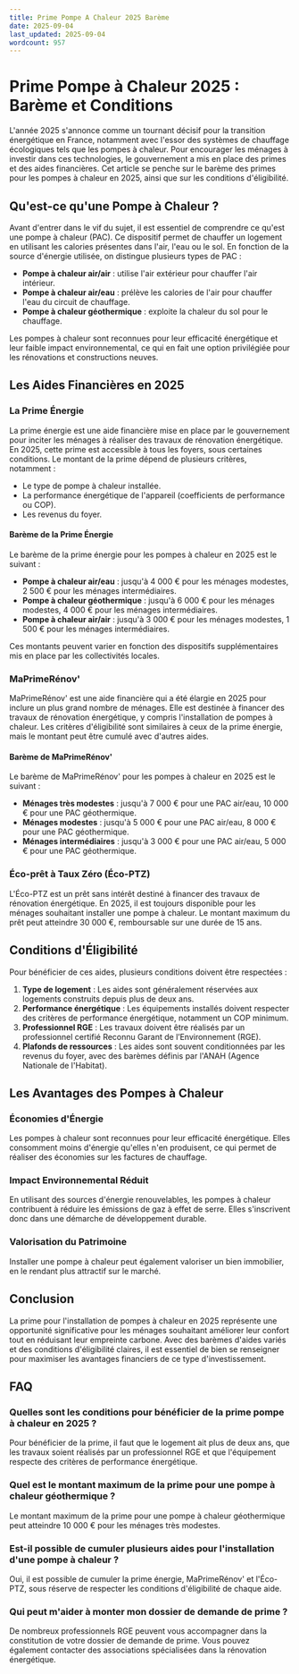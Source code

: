 ```yaml
---
title: Prime Pompe A Chaleur 2025 Barème
date: 2025-09-04
last_updated: 2025-09-04
wordcount: 957
---
```


# Prime Pompe à Chaleur 2025 : Barème et Conditions

L'année 2025 s'annonce comme un tournant décisif pour la transition énergétique en France, notamment avec l'essor des systèmes de chauffage écologiques tels que les pompes à chaleur. Pour encourager les ménages à investir dans ces technologies, le gouvernement a mis en place des primes et des aides financières. Cet article se penche sur le barème des primes pour les pompes à chaleur en 2025, ainsi que sur les conditions d'éligibilité.

## Qu'est-ce qu'une Pompe à Chaleur ?

Avant d'entrer dans le vif du sujet, il est essentiel de comprendre ce qu'est une pompe à chaleur (PAC). Ce dispositif permet de chauffer un logement en utilisant les calories présentes dans l'air, l'eau ou le sol. En fonction de la source d'énergie utilisée, on distingue plusieurs types de PAC :

- **Pompe à chaleur air/air** : utilise l'air extérieur pour chauffer l'air intérieur.
- **Pompe à chaleur air/eau** : prélève les calories de l'air pour chauffer l'eau du circuit de chauffage.
- **Pompe à chaleur géothermique** : exploite la chaleur du sol pour le chauffage.

Les pompes à chaleur sont reconnues pour leur efficacité énergétique et leur faible impact environnemental, ce qui en fait une option privilégiée pour les rénovations et constructions neuves.

## Les Aides Financières en 2025

### La Prime Énergie

La prime énergie est une aide financière mise en place par le gouvernement pour inciter les ménages à réaliser des travaux de rénovation énergétique. En 2025, cette prime est accessible à tous les foyers, sous certaines conditions. Le montant de la prime dépend de plusieurs critères, notamment :

- Le type de pompe à chaleur installée.
- La performance énergétique de l'appareil (coefficients de performance ou COP).
- Les revenus du foyer.

#### Barème de la Prime Énergie

Le barème de la prime énergie pour les pompes à chaleur en 2025 est le suivant :

- **Pompe à chaleur air/eau** : jusqu'à 4 000 € pour les ménages modestes, 2 500 € pour les ménages intermédiaires.
- **Pompe à chaleur géothermique** : jusqu'à 6 000 € pour les ménages modestes, 4 000 € pour les ménages intermédiaires.
- **Pompe à chaleur air/air** : jusqu'à 3 000 € pour les ménages modestes, 1 500 € pour les ménages intermédiaires.

Ces montants peuvent varier en fonction des dispositifs supplémentaires mis en place par les collectivités locales.

### MaPrimeRénov'

MaPrimeRénov' est une aide financière qui a été élargie en 2025 pour inclure un plus grand nombre de ménages. Elle est destinée à financer des travaux de rénovation énergétique, y compris l'installation de pompes à chaleur. Les critères d'éligibilité sont similaires à ceux de la prime énergie, mais le montant peut être cumulé avec d'autres aides.

#### Barème de MaPrimeRénov'

Le barème de MaPrimeRénov' pour les pompes à chaleur en 2025 est le suivant :

- **Ménages très modestes** : jusqu'à 7 000 € pour une PAC air/eau, 10 000 € pour une PAC géothermique.
- **Ménages modestes** : jusqu'à 5 000 € pour une PAC air/eau, 8 000 € pour une PAC géothermique.
- **Ménages intermédiaires** : jusqu'à 3 000 € pour une PAC air/eau, 5 000 € pour une PAC géothermique.

### Éco-prêt à Taux Zéro (Éco-PTZ)

L'Éco-PTZ est un prêt sans intérêt destiné à financer des travaux de rénovation énergétique. En 2025, il est toujours disponible pour les ménages souhaitant installer une pompe à chaleur. Le montant maximum du prêt peut atteindre 30 000 €, remboursable sur une durée de 15 ans.

## Conditions d'Éligibilité

Pour bénéficier de ces aides, plusieurs conditions doivent être respectées :

1. **Type de logement** : Les aides sont généralement réservées aux logements construits depuis plus de deux ans.
2. **Performance énergétique** : Les équipements installés doivent respecter des critères de performance énergétique, notamment un COP minimum.
3. **Professionnel RGE** : Les travaux doivent être réalisés par un professionnel certifié Reconnu Garant de l’Environnement (RGE).
4. **Plafonds de ressources** : Les aides sont souvent conditionnées par les revenus du foyer, avec des barèmes définis par l'ANAH (Agence Nationale de l'Habitat).

## Les Avantages des Pompes à Chaleur

### Économies d'Énergie

Les pompes à chaleur sont reconnues pour leur efficacité énergétique. Elles consomment moins d'énergie qu'elles n'en produisent, ce qui permet de réaliser des économies sur les factures de chauffage.

### Impact Environnemental Réduit

En utilisant des sources d'énergie renouvelables, les pompes à chaleur contribuent à réduire les émissions de gaz à effet de serre. Elles s'inscrivent donc dans une démarche de développement durable.

### Valorisation du Patrimoine

Installer une pompe à chaleur peut également valoriser un bien immobilier, en le rendant plus attractif sur le marché.

## Conclusion

La prime pour l'installation de pompes à chaleur en 2025 représente une opportunité significative pour les ménages souhaitant améliorer leur confort tout en réduisant leur empreinte carbone. Avec des barèmes d'aides variés et des conditions d'éligibilité claires, il est essentiel de bien se renseigner pour maximiser les avantages financiers de ce type d'investissement.

## FAQ

### Quelles sont les conditions pour bénéficier de la prime pompe à chaleur en 2025 ?

Pour bénéficier de la prime, il faut que le logement ait plus de deux ans, que les travaux soient réalisés par un professionnel RGE et que l'équipement respecte des critères de performance énergétique.

### Quel est le montant maximum de la prime pour une pompe à chaleur géothermique ?

Le montant maximum de la prime pour une pompe à chaleur géothermique peut atteindre 10 000 € pour les ménages très modestes.

### Est-il possible de cumuler plusieurs aides pour l'installation d'une pompe à chaleur ?

Oui, il est possible de cumuler la prime énergie, MaPrimeRénov' et l'Éco-PTZ, sous réserve de respecter les conditions d'éligibilité de chaque aide.

### Qui peut m'aider à monter mon dossier de demande de prime ?

De nombreux professionnels RGE peuvent vous accompagner dans la constitution de votre dossier de demande de prime. Vous pouvez également contacter des associations spécialisées dans la rénovation énergétique.